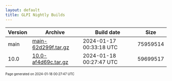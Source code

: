 ```yaml
---
layout: default
title: GLPI Nightly Builds
---
```


Version|Archive|Build date|Size
---|---|---|---
main|[main-62d299f.tar.gz](main-62d299f.tar.gz)|2024-01-17 00:33:18 UTC|75959514
10.0|[10.0-af4d69c.tar.gz](10.0-af4d69c.tar.gz)|2024-01-18 00:27:47 UTC|59699517

<font size="1">Page generated on 2024-01-18 00:27:47 UTC</font>

